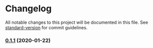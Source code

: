 # Changelog

All notable changes to this project will be documented in this file. See [standard-version](https://github.com/conventional-changelog/standard-version) for commit guidelines.

### [0.1.1](https://github.com/karoletrych/vue-cron-editor/compare/v0.1.11...v0.1.1) (2020-01-22)
